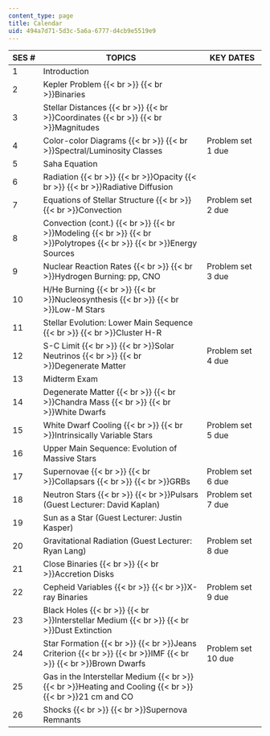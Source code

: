 ```yaml
---
content_type: page
title: Calendar
uid: 494a7d71-5d3c-5a6a-6777-d4cb9e5519e9
---
```


| SES # | TOPICS | KEY DATES |
| --- | --- | --- |
| 1 | Introduction |  |
| 2 | Kepler Problem  {{< br >}}  {{< br >}}Binaries |  |
| 3 | Stellar Distances  {{< br >}}  {{< br >}}Coordinates  {{< br >}}  {{< br >}}Magnitudes |  |
| 4 | Color-color Diagrams  {{< br >}}  {{< br >}}Spectral/Luminosity Classes | Problem set 1 due |
| 5 | Saha Equation |  |
| 6 | Radiation  {{< br >}}  {{< br >}}Opacity  {{< br >}}  {{< br >}}Radiative Diffusion |  |
| 7 | Equations of Stellar Structure  {{< br >}}  {{< br >}}Convection | Problem set 2 due |
| 8 | Convection (cont.)  {{< br >}}  {{< br >}}Modeling  {{< br >}}  {{< br >}}Polytropes  {{< br >}}  {{< br >}}Energy Sources |  |
| 9 | Nuclear Reaction Rates  {{< br >}}  {{< br >}}Hydrogen Burning: pp, CNO | Problem set 3 due |
| 10 | H/He Burning  {{< br >}}  {{< br >}}Nucleosynthesis  {{< br >}}  {{< br >}}Low-M Stars |  |
| 11 | Stellar Evolution: Lower Main Sequence  {{< br >}}  {{< br >}}Cluster H-R |  |
| 12 | S-C Limit  {{< br >}}  {{< br >}}Solar Neutrinos  {{< br >}}  {{< br >}}Degenerate Matter | Problem set 4 due |
| 13 | Midterm Exam |  |
| 14 | Degenerate Matter  {{< br >}}  {{< br >}}Chandra Mass  {{< br >}}  {{< br >}}White Dwarfs |  |
| 15 | White Dwarf Cooling  {{< br >}}  {{< br >}}Intrinsically Variable Stars | Problem set 5 due |
| 16 | Upper Main Sequence: Evolution of Massive Stars |  |
| 17 | Supernovae  {{< br >}}  {{< br >}}Collapsars  {{< br >}}  {{< br >}}GRBs | Problem set 6 due |
| 18 | Neutron Stars  {{< br >}}  {{< br >}}Pulsars (Guest Lecturer: David Kaplan) | Problem set 7 due |
| 19 | Sun as a Star (Guest Lecturer: Justin Kasper) |  |
| 20 | Gravitational Radiation (Guest Lecturer: Ryan Lang) | Problem set 8 due |
| 21 | Close Binaries  {{< br >}}  {{< br >}}Accretion Disks |  |
| 22 | Cepheid Variables  {{< br >}}  {{< br >}}X-ray Binaries | Problem set 9 due |
| 23 | Black Holes  {{< br >}}  {{< br >}}Interstellar Medium  {{< br >}}  {{< br >}}Dust Extinction |  |
| 24 | Star Formation  {{< br >}}  {{< br >}}Jeans Criterion  {{< br >}}  {{< br >}}IMF  {{< br >}}  {{< br >}}Brown Dwarfs | Problem set 10 due |
| 25 | Gas in the Interstellar Medium  {{< br >}}  {{< br >}}Heating and Cooling  {{< br >}}  {{< br >}}21 cm and CO |  |
| 26 | Shocks  {{< br >}}  {{< br >}}Supernova Remnants |